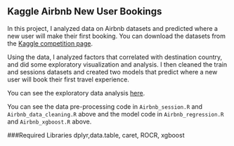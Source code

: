 ## Kaggle Airbnb New User Bookings

In this project, I analyzed data on Airbnb datasets and predicted where a new user will make their first booking. You can download the datasets from the [Kaggle competition page](https://www.kaggle.com/c/airbnb-recruiting-new-user-bookings).

Using the data, I analyzed factors that correlated with destination country, and did some exploratory visualization and analysis.  I then cleaned the train and sessions datasets and created two models that predict where a new user will book their first travel experience. 

You can see the exploratory data analysis [here](https://erica-tan.github.io/Kaggle-Airbnb/).  

You can see the data pre-processing code in `Airbnb_session.R` and `Airbnb_data_cleaning.R` above and the model code in `Airbnb_regression.R` and `Airbnb_xgboost.R` above.

###Required Libraries
dplyr,data.table, caret, ROCR, xgboost
